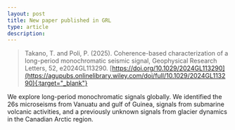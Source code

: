 ```yaml
---
layout: post
title: New paper published in GRL
type: article
description: 
---
```


>Takano, T. and Poli, P. (2025). Coherence-based characterization of a long-period monochromatic seismic signal, Geophysical Research Letters, 52, e2024GL113290. [https://doi.org/10.1029/2024GL113290](https://agupubs.onlinelibrary.wiley.com/doi/full/10.1029/2024GL113290){:target="_blank"}

We explore long-period monochromatic signals globally. We identified the 26s microseisms from Vanuatu and gulf of Guinea, signals from submarine volcanic activities, and a previously unknown signals from glacier dynamics in the Canadian Arctic region. 